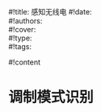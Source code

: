#!title:    感知无线电
#!date:     
#!authors:  
#!cover:    
#!type:     
#!tags:     

#!content

# 调制模式识别


